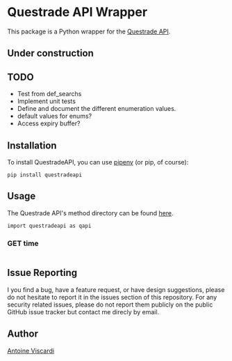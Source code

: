 # Questrade API Wrapper
This package is a Python wrapper for the [Questrade API][api].

## Under construction

## TODO
- Test from def_searchs
- Implement unit tests
- Define and document the different enumeration values.
- default values for enums?
- Access expiry buffer? 

## Installation
To install QuestradeAPI, you can use [pipenv][pipenv] (or pip, of course):
```
pip install questradeapi
```

## Usage
The Questrade API's method directory can be found [here][api-methods].
```
import questradeapi as qapi

```
### GET time

```
```

## Issue Reporting
I you find a bug, have a feature request, or have design suggestions, please do not hesitate to report it in the issues section of this repository. For any security related issues, please do not report them publicly on the public GitHub issue tracker but contact me direcly by email.

## Author
[Antoine Viscardi][avis]

[api]: https://www.questrade.com/api/documentation/getting-started
[api-methods]: https://www.questrade.com/api/documentation/rest-operations/
[pipenv]: https://docs.pipenv.org/

[avis]: https://antoineviscardi.github.io